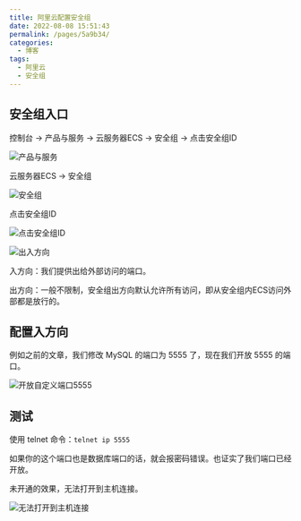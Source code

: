 ```yaml
---
title: 阿里云配置安全组
date: 2022-08-08 15:51:43
permalink: /pages/5a9b34/
categories:
  - 博客
tags:
  - 阿里云
  - 安全组
---
```


## 安全组入口

控制台 -> 产品与服务 -> 云服务器ECS -> 安全组 -> 点击安全组ID

<!-- more -->

![产品与服务](https://rcbb-blog.oss-cn-guangzhou.aliyuncs.com/2021/06/image-20210602192003310-6423d7-5eee00.png?x-oss-process=style/yuantu_shuiyin)

云服务器ECS -> 安全组

![安全组](https://rcbb-blog.oss-cn-guangzhou.aliyuncs.com/2021/06/image-20210602192048029-15dace.png?x-oss-process=style/yuantu_shuiyin)

点击安全组ID

![点击安全组ID](https://rcbb-blog.oss-cn-guangzhou.aliyuncs.com/2021/06/image-20210602192325166-cefa93.png?x-oss-process=style/yuantu_shuiyin)

![出入方向](https://rcbb-blog.oss-cn-guangzhou.aliyuncs.com/2021/06/image-20210602192429025-52a1e7.png?x-oss-process=style/yuantu_shuiyin)

入方向：我们提供出给外部访问的端口。

出方向：一般不限制，安全组出方向默认允许所有访问，即从安全组内ECS访问外部都是放行的。

## 配置入方向

例如之前的文章，我们修改 MySQL 的端口为 5555 了，现在我们开放 5555 的端口。

![开放自定义端口5555](https://rcbb-blog.oss-cn-guangzhou.aliyuncs.com/2021/06/image-20210602193523613-baf42a.png?x-oss-process=style/yuantu_shuiyin)

## 测试

使用 telnet 命令：`telnet ip 5555`

如果你的这个端口也是数据库端口的话，就会报密码错误。也证实了我们端口已经开放。

未开通的效果，无法打开到主机连接。

![无法打开到主机连接](https://rcbb-blog.oss-cn-guangzhou.aliyuncs.com/2021/06/image-20210602194051138-9e6c78-493517.png?x-oss-process=style/yuantu_shuiyin)